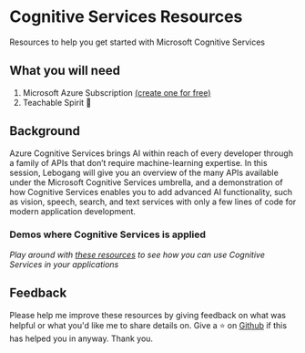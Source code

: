 # Cognitive Services Resources
Resources to help you get started with Microsoft Cognitive Services

## What you will need
1. Microsoft Azure Subscription [(create one for free)](https://azure.microsoft.com/en-us/free/)
2. Teachable Spirit 🙂

## Background

 Azure Cognitive Services brings AI within reach of every developer through a family of APIs that don’t require machine-learning expertise. In this session, Lebogang will give you an overview of the many APIs available under the Microsoft Cognitive Services umbrella, and a demonstration of how Cognitive Services enables you to add advanced AI functionality, such as vision, speech, search, and text services with only a few lines of code for modern application development.

### Demos where Cognitive Services is applied
 *Play around with [these resources](https://fruitymo.github.io/cognitive-services-resources/) to see how you can use Cognitive Services in your applications*

## Feedback
Please help me improve these resources by giving feedback on what was helpful or what you'd like me to share details on. Give a ⭐ on [Github](https://github.com/Fruitymo/cognitive-services-resources) if this has helped you in anyway. Thank you.